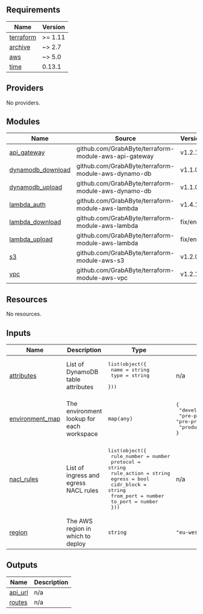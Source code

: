 <!-- BEGIN_TF_DOCS -->
## Requirements

| Name | Version |
|------|---------|
| <a name="requirement_terraform"></a> [terraform](#requirement\_terraform) | >= 1.11 |
| <a name="requirement_archive"></a> [archive](#requirement\_archive) | ~> 2.7 |
| <a name="requirement_aws"></a> [aws](#requirement\_aws) | ~> 5.0 |
| <a name="requirement_time"></a> [time](#requirement\_time) | 0.13.1 |

## Providers

No providers.

## Modules

| Name | Source | Version |
|------|--------|---------|
| <a name="module_api_gateway"></a> [api\_gateway](#module\_api\_gateway) | github.com/GrabAByte/terraform-module-aws-api-gateway | v1.2.1 |
| <a name="module_dynamodb_download"></a> [dynamodb\_download](#module\_dynamodb\_download) | github.com/GrabAByte/terraform-module-aws-dynamo-db | v1.1.0 |
| <a name="module_dynamodb_upload"></a> [dynamodb\_upload](#module\_dynamodb\_upload) | github.com/GrabAByte/terraform-module-aws-dynamo-db | v1.1.0 |
| <a name="module_lambda_auth"></a> [lambda\_auth](#module\_lambda\_auth) | github.com/GrabAByte/terraform-module-aws-lambda | v1.4.1 |
| <a name="module_lambda_download"></a> [lambda\_download](#module\_lambda\_download) | github.com/GrabAByte/terraform-module-aws-lambda | fix/env |
| <a name="module_lambda_upload"></a> [lambda\_upload](#module\_lambda\_upload) | github.com/GrabAByte/terraform-module-aws-lambda | fix/env |
| <a name="module_s3"></a> [s3](#module\_s3) | github.com/GrabAByte/terraform-module-aws-s3 | v1.2.0 |
| <a name="module_vpc"></a> [vpc](#module\_vpc) | github.com/GrabAByte/terraform-module-aws-vpc | v1.2.1 |

## Resources

No resources.

## Inputs

| Name | Description | Type | Default | Required |
|------|-------------|------|---------|:--------:|
| <a name="input_attributes"></a> [attributes](#input\_attributes) | List of DynamoDB table attributes | <pre>list(object({<br/>    name = string<br/>    type = string<br/>  }))</pre> | n/a | yes |
| <a name="input_environment_map"></a> [environment\_map](#input\_environment\_map) | The environment lookup for each workspace | `map(any)` | <pre>{<br/>  "development": "development",<br/>  "pre-production": "pre-production",<br/>  "production": "production"<br/>}</pre> | no |
| <a name="input_nacl_rules"></a> [nacl\_rules](#input\_nacl\_rules) | List of ingress and egress NACL rules | <pre>list(object({<br/>    rule_number = number<br/>    protocol    = string<br/>    rule_action = string<br/>    egress      = bool<br/>    cidr_block  = string<br/>    from_port   = number<br/>    to_port     = number<br/>  }))</pre> | n/a | yes |
| <a name="input_region"></a> [region](#input\_region) | The AWS region in which to deploy | `string` | `"eu-west-2"` | no |

## Outputs

| Name | Description |
|------|-------------|
| <a name="output_api_url"></a> [api\_url](#output\_api\_url) | n/a |
| <a name="output_routes"></a> [routes](#output\_routes) | n/a |
<!-- END_TF_DOCS -->